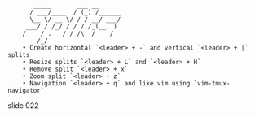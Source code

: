            _____       ___ __
          / ___/____  / (_) /______
          \__ \/ __ \/ / / __/ ___/
         ___/ / /_/ / / / /_(__  )
        /____/ .___/_/_/\__/____/
            /_/
        • Create horizontal `<leader> + -` and vertical `<leader> + |` splits
        • Resize splits `<leader> + L` and `<leader> + H`
        • Remove split `<leader> + x`
        • Zoom split `<leader> + z`
        • Navigation `<leader> + q` and like vim using `vim-tmux-navigator`

















































































slide 022
